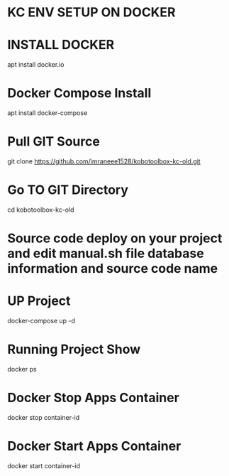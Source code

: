 # KC ENV SETUP ON DOCKER

# INSTALL DOCKER 

apt install docker.io

# Docker Compose Install

apt install docker-compose

# Pull GIT Source 

git clone https://github.com/imraneee1528/kobotoolbox-kc-old.git

# Go TO GIT Directory 

cd kobotoolbox-kc-old

# Source code deploy on your project and edit manual.sh file  database information and source code name 

# UP Project 

docker-compose up -d

# Running Project Show 

docker ps 

# Docker Stop Apps Container

docker stop container-id

# Docker Start Apps Container

docker start container-id







